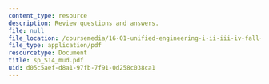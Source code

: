 ```yaml
---
content_type: resource
description: Review questions and answers.
file: null
file_location: /coursemedia/16-01-unified-engineering-i-ii-iii-iv-fall-2005-spring-2006/d05c5aefd8a197fb7f910d258c038ca1_sp_S14_mud.pdf
file_type: application/pdf
resourcetype: Document
title: sp_S14_mud.pdf
uid: d05c5aef-d8a1-97fb-7f91-0d258c038ca1
---
```

